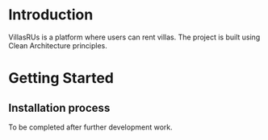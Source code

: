 # Introduction 
VillasRUs is a platform where users can rent villas. The project is built using Clean Architecture principles.

# Getting Started

## Installation process
To be completed after further development work.